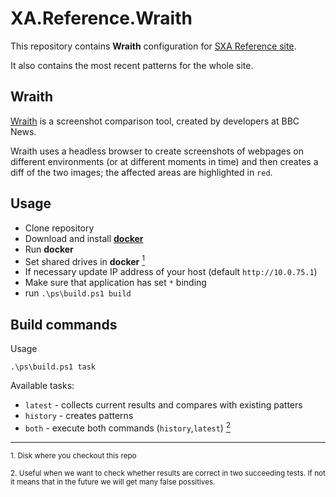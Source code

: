 # XA.Reference.Wraith

This repository contains **Wraith** configuration for [SXA Reference site](https://github.com/alan-null/XA.Reference).

It also contains the most recent patterns for the whole site.

## Wraith
[Wraith](https://github.com/BBC-News/wraith) is a screenshot comparison tool, created by developers at BBC News.

Wraith uses a headless browser to create screenshots of webpages on different environments (or at different moments in time) and then creates a diff of the two images; the affected areas are highlighted in `red`.

## Usage

* Clone repository
* Download and install [**docker**](https://store.docker.com/editions/community/docker-ce-desktop-windows?tab=description)
* Run **docker**
* Set shared drives in **docker** [<sup>1</sup>](#1)
* If necessary update IP address of your host (default `http://10.0.75.1`)
* Make sure that application has set `*` binding
* run `.\ps\build.ps1 build`

## Build commands

Usage

`.\ps\build.ps1 task`

Available tasks:
* `latest` - collects current results and compares with existing patters
* `history` - creates patterns
* `both` - execute both commands (`history`,`latest`) [<sup>2</sup>](#2)



<hr>

<a name="1"></a> <sup>1. Disk where you checkout this repo</sup>

<a name="2"></a> <sup>2. Useful when we want to check whether results are correct in two succeeding tests. If not it means that in the future we will get many false possitives.</sup>